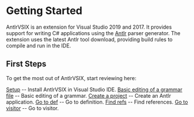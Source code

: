 
# Getting Started

AntlrVSIX is an extension for Visual Studio 2019 and 2017. It provides support for
writing C# applications using the [Antlr](antlr.org) parser generator. The extension
uses the latest Antlr tool download, providing build rules to compile and run in the
IDE.

## First Steps

To get the most out of AntlrVSIX, start reviewing here:

[Setup](setup.md) -- Install AntlrVSIX in Visual Studio IDE.
[Basic editing of a grammar file](basic.md) -- Basic editing of a grammar.
[Create a project](create.md) -- Create an Antlr application.
[Go to def](gotodef.md) -- Go to definition.
[Find refs](findrefs.md) -- Find references.
[Go to visitor](gotovisitor.md) -- Go to visitor.

